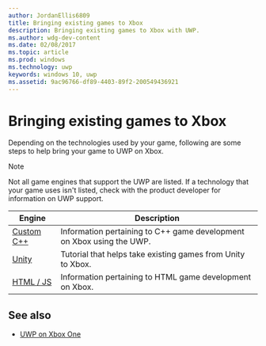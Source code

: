 ---author: JordanEllis6809
title: Bringing existing games to Xbox
description: Bringing existing games to Xbox with UWP.
ms.author: wdg-dev-content
ms.date: 02/08/2017
ms.topic: article
ms.prod: windows
ms.technology: uwp
keywords: windows 10, uwp
ms.assetid: 9ac96766-df89-4403-89f2-200549436921
---# Bringing existing games to XboxDepending on the technologies used by your game, following are some steps to help bring your game to UWP on Xbox.> [!NOTE]> Not all game engines that support the UWP are listed. If a technology that your game uses isn't listed, check with the product developer for information on UWP support.| Engine      | Description ||------------|-------------||[Custom C++](development-lanes-custom-cpp.md)| Information pertaining to C++ game development on Xbox using the UWP. ||[Unity](development-lanes-unity.md)| Tutorial that helps take existing games from Unity to Xbox. ||[HTML / JS](development-lanes-html.md)| Information pertaining to HTML game development on Xbox. |## See also- [UWP on Xbox One](index.md)